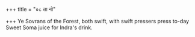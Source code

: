 +++
title = "०८ ता नो"

+++
Ye Sovrans of the Forest, both swift, with swift pressers press to-day  
     Sweet Soma juice for Indra's drink.